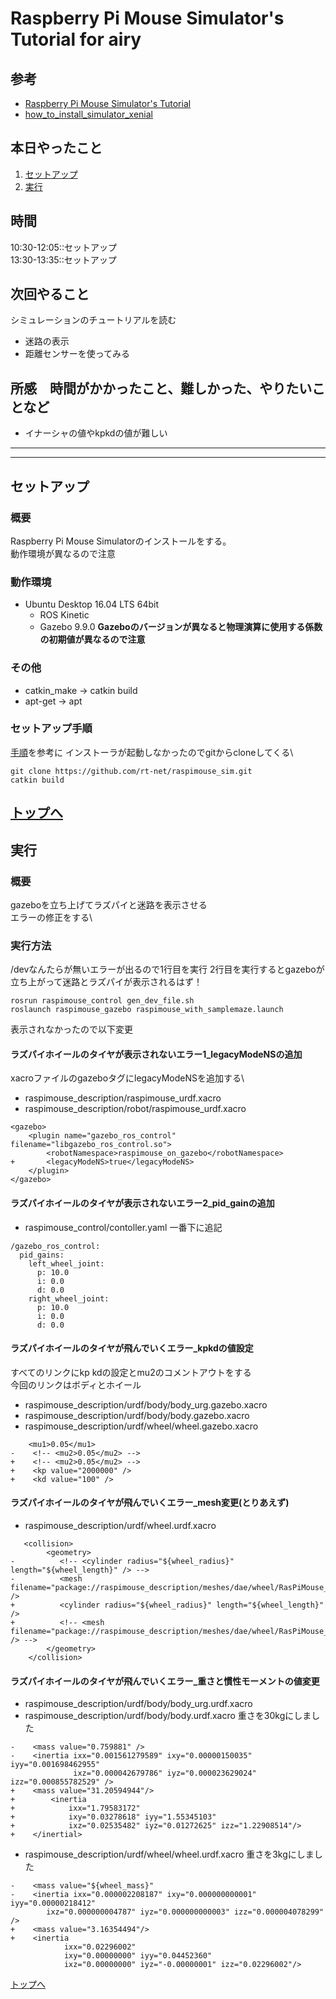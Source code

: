 # Raspberry Pi Mouse Simulator's Tutorial for airy

## 参考
* [Raspberry Pi Mouse Simulator's Tutorial](https://raspimouse-sim-tutorial.gitbook.io/project/)
* [how_to_install_simulator_xenial](https://github.com/rt-net/raspimouse_sim/wiki/how_to_install_simulator_xenial) 

## 本日やったこと
1. [セットアップ](#セットアップ)
2. [実行](#実行)

## 時間
10:30-12:05::セットアップ\
13:30-13:35::セットアップ

## 次回やること
シミュレーションのチュートリアルを読む
* 迷路の表示
* 距離センサーを使ってみる

## 所感　時間がかかったこと、難しかった、やりたいことなど
<!-- 
[解決/未解決/所感/疑問/参考など]
[参考][記事名](URL)
 -->
* イナーシャの値やkpkdの値が難しい
---
---
## セットアップ
### 概要
<!-- 何をするもの、方法と結果を３行程度 -->
Raspberry Pi Mouse Simulatorのインストールをする。\
動作環境が異なるので注意
### 動作環境
* Ubuntu Desktop 16.04 LTS 64bit
    * ROS Kinetic
    * Gazebo 9.9.0
**Gazeboのバージョンが異なると物理演算に使用する係数の初期値が異なるので注意**
### その他
* catkin_make -> catkin build
* apt-get -> apt

### セットアップ手順
[手順](https://github.com/rt-net/raspimouse_sim/wiki/how_to_install_simulator_xenial)を参考に
インストーラが起動しなかったのでgitからcloneしてくる\
```
git clone https://github.com/rt-net/raspimouse_sim.git
catkin build
```
[トップへ](#本日やったこと)
---
## 実行
### 概要
gazeboを立ち上げてラズパイと迷路を表示させる\
エラーの修正をする\
### 実行方法
/devなんたらが無いエラーが出るので1行目を実行
2行目を実行するとgazeboが立ち上がって迷路とラズパイが表示されるはず！
```
rosrun raspimouse_control gen_dev_file.sh
roslaunch raspimouse_gazebo raspimouse_with_samplemaze.launch
```
表示されなかったので以下変更

#### ラズパイホイールのタイヤが表示されないエラー1_legacyModeNSの追加
xacroファイルのgazeboタグにlegacyModeNSを追加する\
* raspimouse_description/raspimouse_urdf.xacro
* raspimouse_description/robot/raspimouse_urdf.xacro
```
<gazebo>
    <plugin name="gazebo_ros_control" filename="libgazebo_ros_control.so">
        <robotNamespace>raspimouse_on_gazebo</robotNamespace>
+       <legacyModeNS>true</legacyModeNS>
    </plugin>
</gazebo>
```
#### ラズパイホイールのタイヤが表示されないエラー2_pid_gainの追加
* raspimouse_control/contoller.yaml
一番下に追記
```
/gazebo_ros_control:
  pid_gains:
    left_wheel_joint:
      p: 10.0
      i: 0.0
      d: 0.0
    right_wheel_joint:
      p: 10.0
      i: 0.0
      d: 0.0
```
#### ラズパイホイールのタイヤが飛んでいくエラー_kpkdの値設定
すべてのリンクにkp kdの設定とmu2のコメントアウトをする\
今回のリンクはボディとホイール
* raspimouse_description/urdf/body/body_urg.gazebo.xacro
* raspimouse_description/urdf/body/body.gazebo.xacro
* raspimouse_description/urdf/wheel/wheel.gazebo.xacro
```
    <mu1>0.05</mu1>
-    <!-- <mu2>0.05</mu2> -->
+    <!-- <mu2>0.05</mu2> -->
+    <kp value="2000000" />
+    <kd value="100" />
```
#### ラズパイホイールのタイヤが飛んでいくエラー_mesh変更(とりあえず)
* raspimouse_description/urdf/wheel.urdf.xacro
```
   <collision>
        <geometry>
-          <!-- <cylinder radius="${wheel_radius}" length="${wheel_length}" /> -->
-          <mesh filename="package://raspimouse_description/meshes/dae/wheel/RasPiMouse_wheel.dae" />
+          <cylinder radius="${wheel_radius}" length="${wheel_length}" />
+          <!-- <mesh filename="package://raspimouse_description/meshes/dae/wheel/RasPiMouse_wheel.dae" /> -->
        </geometry>
    </collision>
```
#### ラズパイホイールのタイヤが飛んでいくエラー_重さと慣性モーメントの値変更
* raspimouse_description/urdf/body/body_urg.urdf.xacro
* raspimouse_description/urdf/body/body.urdf.xacro
重さを30kgにしました
```
-    <mass value="0.759881" />
-    <inertia ixx="0.001561279589" ixy="0.00000150035" iyy="0.001698462955" 
              ixz="0.000042679786" iyz="0.000023629024" izz="0.000855782529" />
+    <mass value="31.20594944"/>
+        <inertia
+            ixx="1.79583172"
+            ixy="0.03278618" iyy="1.55345103"
+            ixz="0.02535482" iyz="0.01272625" izz="1.22908514"/>
+    </inertial>
```
* raspimouse_description/urdf/wheel/wheel.urdf.xacro
重さを3kgにしました
```
-    <mass value="${wheel_mass}"
-    <inertia ixx="0.000002208187" ixy="0.000000000001" iyy="0.00000218412" 
        ixz="0.000000004787" iyz="0.000000000003" izz="0.000004078299" />
+    <mass value="3.16354494"/>
+    <inertia
            ixx="0.02296002"
            ixy="0.00000000" iyy="0.04452360"
            ixz="0.00000000" iyz="-0.00000001" izz="0.02296002"/>
```

[トップへ](#本日やったこと)

<!--
```
プログラムを書く
```
-->